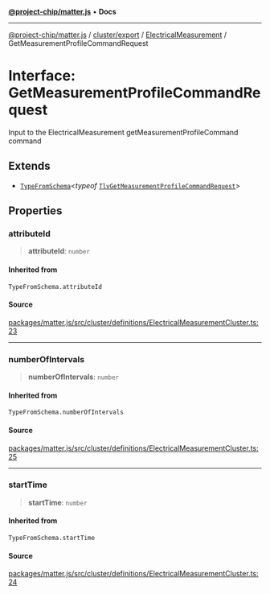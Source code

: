 [**@project-chip/matter.js**](../../../../../README.md) • **Docs**

***

[@project-chip/matter.js](../../../../../modules.md) / [cluster/export](../../../README.md) / [ElectricalMeasurement](../README.md) / GetMeasurementProfileCommandRequest

# Interface: GetMeasurementProfileCommandRequest

Input to the ElectricalMeasurement getMeasurementProfileCommand command

## Extends

- [`TypeFromSchema`](../../../../../tlv/export/README.md#typefromschemas)\<*typeof* [`TlvGetMeasurementProfileCommandRequest`](../README.md#tlvgetmeasurementprofilecommandrequest)\>

## Properties

### attributeId

> **attributeId**: `number`

#### Inherited from

`TypeFromSchema.attributeId`

#### Source

[packages/matter.js/src/cluster/definitions/ElectricalMeasurementCluster.ts:23](https://github.com/project-chip/matter.js/blob/7a8cbb56b87d4ccf34bec5a9a95ab40a1711324f/packages/matter.js/src/cluster/definitions/ElectricalMeasurementCluster.ts#L23)

***

### numberOfIntervals

> **numberOfIntervals**: `number`

#### Inherited from

`TypeFromSchema.numberOfIntervals`

#### Source

[packages/matter.js/src/cluster/definitions/ElectricalMeasurementCluster.ts:25](https://github.com/project-chip/matter.js/blob/7a8cbb56b87d4ccf34bec5a9a95ab40a1711324f/packages/matter.js/src/cluster/definitions/ElectricalMeasurementCluster.ts#L25)

***

### startTime

> **startTime**: `number`

#### Inherited from

`TypeFromSchema.startTime`

#### Source

[packages/matter.js/src/cluster/definitions/ElectricalMeasurementCluster.ts:24](https://github.com/project-chip/matter.js/blob/7a8cbb56b87d4ccf34bec5a9a95ab40a1711324f/packages/matter.js/src/cluster/definitions/ElectricalMeasurementCluster.ts#L24)
